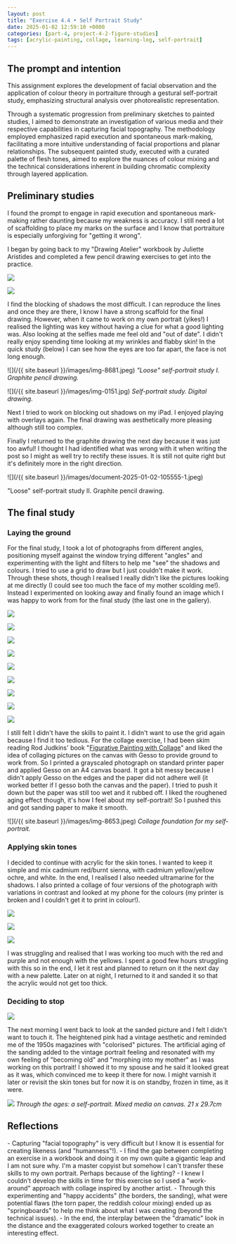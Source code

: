 ```yaml
---
layout: post
title: "Exercise 4.4 • Self Portrait Study"
date: 2025-01-02 12:59:10 +0000
categories: [part-4, project-4-2-figure-studies]
tags: [acrylic-painting, collage, learning-log, self-portrait]
---
```


## The prompt and intention
<!-- /wp:heading --><!-- wp:paragraph -->

This assignment explores the development of facial observation and the application of colour theory in portraiture through a gestural self-portrait study, emphasizing structural analysis over photorealistic representation.

<!-- /wp:paragraph --><!-- wp:paragraph -->

Through a systematic progression from preliminary sketches to painted studies, I aimed to demonstrate an investigation of various media and their respective capabilities in capturing facial topography. The methodology employed emphasized rapid execution and spontaneous mark-making, facilitating a more intuitive understanding of facial proportions and planar relationships. The subsequent painted study, executed with a curated palette of flesh tones, aimed to explore the nuances of colour mixing and the technical considerations inherent in building chromatic complexity through layered application.

<!-- /wp:paragraph --><!-- wp:heading -->
## Preliminary studies
<!-- /wp:heading --><!-- wp:paragraph -->

I found the prompt to engage in rapid execution and spontaneous mark-making rather daunting because my weakness is accuracy. I still need a lot of scaffolding to place my marks on the surface and I know that portraiture is especially unforgiving for "getting it wrong".

<!-- /wp:paragraph --><!-- wp:paragraph -->

I began by going back to my "Drawing Atelier" workbook by Juliette Aristides and completed a few pencil drawing exercises to get into the practice.

<!-- /wp:paragraph --><!-- wp:jetpack/tiled-gallery {"columns":2,"columnWidths":[["49.79138","50.20862"]],"ids":[1322,1323]} -->

![](https://i0.wp.com/oca-wp-journals.s3.eu-west-2.amazonaws.com/wp-content/uploads/sites/5355/2025/01/Document_2025-01-02_105555-scaled.jpeg?ssl=1)

![](https://i0.wp.com/oca-wp-journals.s3.eu-west-2.amazonaws.com/wp-content/uploads/sites/5355/2025/01/Document_2025-01-02_105555_1-scaled.jpeg?ssl=1)

<!-- /wp:jetpack/tiled-gallery --><!-- wp:paragraph -->

I find the blocking of shadows the most difficult. I can reproduce the lines and once they are there, I know I have a strong scaffold for the final drawing. However, when it came to work on my own portrait (yikes!) I realised the lighting was key without having a clue for what a good lighting was. Also looking at the selfies made me feel old and "out of date". I didn't really enjoy spending time looking at my wrinkles and flabby skin! In the quick study (below) I can see how the eyes are too far apart, the face is not long enough.

<!-- /wp:paragraph --><!-- wp:image {"id":1340,"sizeSlug":"full","linkDestination":"none"} -->
![](/{{ site.baseurl }}/images/img-8681.jpeg)
_"Loose" self-portrait study I. Graphite pencil drawing._
<!-- /wp:image --><!-- wp:image {"id":1341,"sizeSlug":"full","linkDestination":"none"} -->
![](/{{ site.baseurl }}/images/img-0151.jpg)
_Self-portrait study. Digital drawing._
<!-- /wp:image --><!-- wp:paragraph -->

Next I tried to work on blocking out shadows on my iPad. I enjoyed playing with overlays again. The final drawing was aesthetically more pleasing although still too complex.

<!-- /wp:paragraph --><!-- wp:paragraph -->

Finally I returned to the graphite drawing the next day because it was just too awful! I thought I had identified what was wrong with it when writing the post so I might as well try to rectify these issues. It is still not quite right but it's definitely more in the right direction.

<!-- /wp:paragraph --><!-- wp:image {"id":1359,"sizeSlug":"full","linkDestination":"none"} -->
![](/{{ site.baseurl }}/images/document-2025-01-02-105555-1.jpeg)
<!-- /wp:image --><!-- wp:paragraph -->

"Loose" self-portrait study II. Graphite pencil drawing.

<!-- /wp:paragraph --><!-- wp:heading -->
## The final study
<!-- /wp:heading --><!-- wp:heading {"level":3} -->
### Laying the ground
<!-- /wp:heading --><!-- wp:paragraph -->

For the final study, I took a lot of photographs from different angles, positioning myself against the window trying different "angles" and experimenting with the light and filters to help me "see" the shadows and colours. I tried to use a grid to draw but I just couldn't make it work. Through these shots, though I realised I really didn't like the pictures looking at me directly (I could see too much the face of my mother scolding me!). Instead I experimented on looking away and finally found an image which I was happy to work from for the final study (the last one in the gallery).

<!-- /wp:paragraph --><!-- wp:jetpack/tiled-gallery {"columns":3,"columnWidths":[["25.00000","25.00000","25.00000","25.00000"],["33.33333","33.33333","33.33333"],["50.00000","50.00000"]],"ids":[1337,1324,1328,1330,1329,1325,1335,1332,1339]} -->

![](https://i0.wp.com/oca-wp-journals.s3.eu-west-2.amazonaws.com/wp-content/uploads/sites/5355/2025/01/IMG_8591-scaled.jpeg?ssl=1)

![](https://i0.wp.com/oca-wp-journals.s3.eu-west-2.amazonaws.com/wp-content/uploads/sites/5355/2025/01/IMG_8595-scaled.jpeg?ssl=1)

![](https://i0.wp.com/oca-wp-journals.s3.eu-west-2.amazonaws.com/wp-content/uploads/sites/5355/2025/01/IMG_8607-scaled.jpeg?ssl=1)

![](https://i0.wp.com/oca-wp-journals.s3.eu-west-2.amazonaws.com/wp-content/uploads/sites/5355/2025/01/IMG_8599-scaled.jpeg?ssl=1)

![](https://i0.wp.com/oca-wp-journals.s3.eu-west-2.amazonaws.com/wp-content/uploads/sites/5355/2025/01/IMG_8606-scaled.jpeg?ssl=1)

![](https://i0.wp.com/oca-wp-journals.s3.eu-west-2.amazonaws.com/wp-content/uploads/sites/5355/2025/01/IMG_8610-scaled.jpeg?ssl=1)

![](https://i0.wp.com/oca-wp-journals.s3.eu-west-2.amazonaws.com/wp-content/uploads/sites/5355/2025/01/IMG_8611-scaled.jpeg?ssl=1)

![](https://i0.wp.com/oca-wp-journals.s3.eu-west-2.amazonaws.com/wp-content/uploads/sites/5355/2025/01/IMG_8612-scaled.jpeg?ssl=1)

![](https://i0.wp.com/oca-wp-journals.s3.eu-west-2.amazonaws.com/wp-content/uploads/sites/5355/2025/01/IMG_8643-3-scaled.jpeg?ssl=1)

<!-- /wp:jetpack/tiled-gallery --><!-- wp:paragraph -->

I still felt I didn't have the skills to paint it. I didn't want to use the grid again because I find it too tedious. For the collage exercise, I had been skim reading Rod Judkins' book "[Figurative Painting with Collage](https://www.jacksonsart.com/figurative-painting-with-collage-book-by-rod-judkins)" and liked the idea of collaging pictures on the canvas with Gesso to provide ground to work from. So I printed a grayscaled photograph on standard printer paper and applied Gesso on an A4 canvas board. It got a bit messy because I didn't apply Gesso on the edges and the paper did not adhere well (it worked better if I gesso both the canvas and the paper). I tried to push it down but the paper was still too wet and it rubbed off. I liked the roughened aging effect though, it's how I feel about my self-portrait! So I pushed this and got sanding paper to make it smooth.

<!-- /wp:paragraph --><!-- wp:image {"id":1343,"sizeSlug":"full","linkDestination":"none"} -->
![](/{{ site.baseurl }}/images/img-8653.jpeg)
_Collage foundation for my self-portrait._
<!-- /wp:image --><!-- wp:heading {"level":3} -->
### Applying skin tones
<!-- /wp:heading --><!-- wp:paragraph -->

I decided to continue with acrylic for the skin tones. I wanted to keep it simple and mix cadmium red/burnt sienna, with cadmium yellow/yellow ochre, and white. In the end, I realised I also needed ultramarine for the shadows. I also printed a collage of four versions of the photograph with variations in contrast and looked at my phone for the colours (my printer is broken and I couldn't get it to print in colour!).

<!-- /wp:paragraph --><!-- wp:jetpack/tiled-gallery {"columns":3,"columnWidths":[["26.50241","26.50241","46.99518"]],"ids":[1344,1345,1346]} -->

![](https://i0.wp.com/oca-wp-journals.s3.eu-west-2.amazonaws.com/wp-content/uploads/sites/5355/2025/01/IMG_8666-scaled.jpeg?ssl=1)

![](https://i0.wp.com/oca-wp-journals.s3.eu-west-2.amazonaws.com/wp-content/uploads/sites/5355/2025/01/IMG_8667-scaled.jpeg?ssl=1)

![](https://i0.wp.com/oca-wp-journals.s3.eu-west-2.amazonaws.com/wp-content/uploads/sites/5355/2025/01/IMG_8668-scaled.jpeg?ssl=1)

<!-- /wp:jetpack/tiled-gallery --><!-- wp:paragraph -->

I was struggling and realised that I was working too much with the red and purple and not enough with the yellows. I spent a good few hours struggling with this so in the end, I let it rest and planned to return on it the next day with a new palette. Later on at night, I returned to it and sanded it so that the acrylic would not get too thick.

<!-- /wp:paragraph --><!-- wp:heading {"level":3} -->
### Deciding to stop
<!-- /wp:heading --><!-- wp:media-text {"mediaId":1348,"mediaLink":"https://spaces.oca.ac.uk/gaellelog/?attachment_id=1348","mediaType":"image"} -->

![](https://spaces.oca.ac.uk/gaellelog/wp-content/uploads/sites/5355/2025/01/IMG_8670.jpeg)

<!-- wp:paragraph {"placeholder":"Content…"} -->

The next morning I went back to look at the sanded picture and I felt I didn't want to touch it. The heightened pink had a vintage aesthetic and reminded me of the 1950s magazines with "colorised" pictures. The artificial aging of the sanding added to the vintage portrait feeling and resonated with my own feeling of "becoming old" and "morphing into my mother" as I was working on this portrait! I showed it to my spouse and he said it looked great as it was, which convinced me to keep it there for now. I might varnish it later or revisit the skin tones but for now it is on standby, frozen in time, as it were.

<!-- /wp:paragraph -->

<!-- /wp:media-text --><!-- wp:image {"id":1347,"sizeSlug":"full","linkDestination":"none"} -->
![](https://spaces.oca.ac.uk/gaellelog/wp-content/uploads/sites/5355/2025/01/IMG_8684.jpeg)
_Through the ages: a self-portrait. Mixed media on canvas. 21 x 29.7cm_
<!-- /wp:image --><!-- wp:heading -->
## Reflections
<!-- /wp:heading --><!-- wp:list -->
<!-- wp:list-item -->- Capturing "facial topography" is very difficult but I know it is essential for creating likeness (and "humanness"!).
<!-- /wp:list-item --><!-- wp:list-item -->- I find the gap between completing an exercise in a workbook and doing it on my own quite a gigantic leap and I am not sure why. I'm a master copyist but somehow I can't transfer these skills to my own portrait. Perhaps because of the lighting?
<!-- /wp:list-item --><!-- wp:list-item -->- I knew I couldn't develop the skills in time for this exercise so I used a "work-around" approach with collage inspired by another artist.
<!-- /wp:list-item --><!-- wp:list-item -->- Through this experimenting and "happy accidents" (the borders, the sanding), what were potential flaws (the torn paper, the reddish colour mixing) ended up as "springboards" to help me think about what I was creating (beyond the technical issues).
<!-- /wp:list-item --><!-- wp:list-item -->- In the end, the interplay between the "dramatic" look in the distance and the exaggerated colours worked together to create an interesting effect.
<!-- /wp:list-item -->
<!-- /wp:list --><!-- wp:paragraph -->

<!-- /wp:paragraph -->